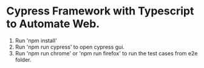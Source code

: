 # Cypress Framework with Typescript to Automate Web.

1. Run 'npm install'
2. Run 'npm run cypress' to open cypress gui.
3. Run 'npm run chrome' or 'npm run firefox' to run the test cases from e2e folder.
